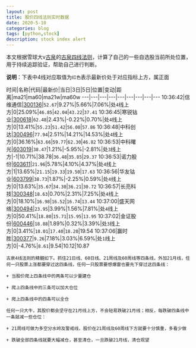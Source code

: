 ```yaml
---
layout: post
title: 股价四线法则实时数据
date: 2020-5-10
categories: blog
tags: [python,stock]
description: stock index alert
---
```



本文根据雪球大v[古泉](https://xueqiu.com/u/7148646888)的[古泉四线法则](https://xueqiu.com/7148646888/130498192)，计算了自己的一些自选股当前所处位置，用于持续追踪验证，帮助自己进行判断。

**说明**：下表中4线对应取值为`红色`表示最新价处于对应指标上方，属正面

时间|名称|代码|最新价|当日|3日|5日|位置|变动|距离|ma21|ma60|ma21w|ma60w
---|---|---|---|---|---|---|---|---
10:36:42|信维通信|[300136](https://xueqiu.com/S/SZ300136)|`52.67`|9.27%|5.66%|7.06%|处`4`线上方|0|25.09%|`46.85`|`42.04`|`43.22`|`37.41`
10:36:45|寒锐钴业|[300618](https://xueqiu.com/S/SZ300618)|`62.48`|2.43%|-0.22%|0.70%|处`4`线上方|0|13.41%|`55.23`|`51.42`|`56.08`|`57.86`
10:36:48|中科创达|[300496](https://xueqiu.com/S/SZ300496)|`77.94`|2.51%|14.21%|14.53%|处`4`线上方|0|36.16%|`63.66`|`59.77`|`62.30`|`46.82`
10:36:53|中科曙光|[603019](https://xueqiu.com/S/SH603019)|`38.47`|1.21%|-5.95%|-2.81%|处`3`线上方|-1|10.71%|38.78|`36.48`|`35.85`|`29.37`
10:36:53|诺力股份|[603611](https://xueqiu.com/S/SH603611)|`21.96`|5.78%|4.10%|4.37%|处`4`线上方|1|13.65%|`21.15`|`19.33`|`19.50`|`17.63`
10:36:56|华友钴业|[603799](https://xueqiu.com/S/SH603799)|`38.73`|1.87%|-2.25%|0.59%|处`4`线上方|0|13.63%|`35.67`|`34.30`|`36.21`|`30.72`
10:36:57|长亮科技|[300348](https://xueqiu.com/S/SZ300348)|`18.63`|0.70%|2.31%|7.25%|处`4`线上方|0|18.10%|`16.98`|`16.52`|`16.74`|`13.44`
10:37:00|盛天网络|[300494](https://xueqiu.com/S/SZ300494)|`23.95`|3.99%|1.56%|7.81%|处`4`线上方|0|50.41%|`18.80`|`15.71`|`15.95`|`13.95`
10:37:02|金证股份|[600446](https://xueqiu.com/S/SH600446)|`18.88`|1.89%|0.32%|3.39%|处`3`线上方|0|3.41%|`18.01`|`17.40`|`18.20`|19.54
10:37:06|赢时胜|[300377](https://xueqiu.com/S/SZ300377)|`9.26`|7.18%|3.03%|6.59%|处`1`线上方|0|-4.76%|`8.61`|9.54|10.12|10.87

```
古泉4线法则的精髓如下。抓住21日线、60日线、21周线及60周线等四条线，外加21月线，任何一只股票上涨都要穿过这四条线，任何一只股票要想爆雷也要先下穿过这四条线：

+ 当股价爬上四条线中的两条可以少量建仓

+ 爬上四条线中的三条可以加大仓位

+ 爬上四条线中的四条可以全仓

任何一只大牛，其股价都会坚守在21月线上方，不会轻易跌破21月线；相反，每跌破四条线中一条就减一些仓位：

+ 21周线可做为多空分水岭及警戒线，股价在21周线及60周线下方就要十分慎重，多看少做

+ 跌破全部四条线就要大幅减仓，甚至清仓，一旦跌破21月线，清仓观望
```